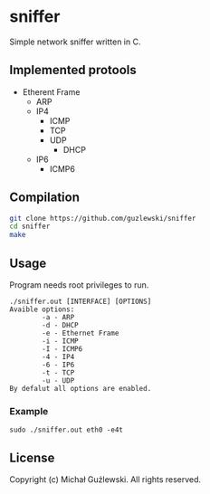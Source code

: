 # sniffer
Simple network sniffer written in C. 

## Implemented protools
 * Etherent Frame
    * ARP
   *  IP4
        *  ICMP
        * TCP
        * UDP
             * DHCP
    * IP6
        * ICMP6



## Compilation
```bash
git clone https://github.com/guzlewski/sniffer
cd sniffer
make
```

## Usage
Program needs root privileges to run.

```
./sniffer.out [INTERFACE] [OPTIONS]
Avaible options:
        -a - ARP
        -d - DHCP
        -e - Ethernet Frame
        -i - ICMP
        -I - ICMP6
        -4 - IP4
        -6 - IP6
        -t - TCP
        -u - UDP
By defalut all options are enabled.
```

### Example
 `` sudo ./sniffer.out eth0 -e4t ``

## License
Copyright (c) Michał Guźlewski. All rights reserved.
